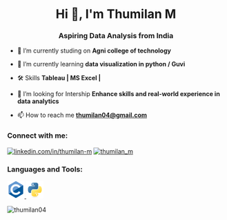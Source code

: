 <h1 align="center">Hi 👋, I'm Thumilan M</h1>
<h3 align="center">Aspiring Data Analysis from India</h3>

- 🔭 I’m currently studing on **Agni college of technology**

- 🌱 I’m currently learning **data visualization in python / Guvi**

- 🛠 Skills **Tableau | MS Excel |**

- 🤝 I’m looking for Intership **Enhance skills and real-world experience in data analytics**

- 📫 How to reach me **thumilan04@gmail.com**

<h3 align="left">Connect with me:</h3>
<p align="left">
<a href="https://linkedin.com/in/linkedin.com/in/thumilan-m" target="blank"><img align="center" src="https://raw.githubusercontent.com/rahuldkjain/github-profile-readme-generator/master/src/images/icons/Social/linked-in-alt.svg" alt="linkedin.com/in/thumilan-m" height="30" width="40" /></a>
<a href="https://instagram.com/thumilan_m" target="blank"><img align="center" src="https://raw.githubusercontent.com/rahuldkjain/github-profile-readme-generator/master/src/images/icons/Social/instagram.svg" alt="thumilan_m" height="30" width="40" /></a>
</p>

<h3 align="left">Languages and Tools:</h3>
<p align="left"> <a href="https://www.cprogramming.com/" target="_blank" rel="noreferrer"> <img src="https://raw.githubusercontent.com/devicons/devicon/master/icons/c/c-original.svg" alt="c" width="40" height="40"/> </a> <a href="https://www.python.org" target="_blank" rel="noreferrer"> <img src="https://raw.githubusercontent.com/devicons/devicon/master/icons/python/python-original.svg" alt="python" width="40" height="40"/> </a> </p>

<p><img align="center" src="https://github-readme-stats.vercel.app/api/top-langs?username=thumilan04&show_icons=true&locale=en&layout=compact" alt="thumilan04" /></p>

